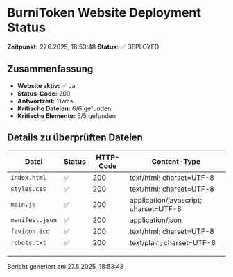 # BurniToken Website Deployment Status

**Zeitpunkt:** 27.6.2025, 18:53:48
**Status:** ✅ DEPLOYED

## Zusammenfassung

- **Website aktiv:** ✅ Ja
- **Status-Code:** 200
- **Antwortzeit:** 117ms
- **Kritische Dateien:** 6/6 gefunden
- **Kritische Elemente:** 5/5 gefunden

## Details zu überprüften Dateien

| Datei           | Status | HTTP-Code | Content-Type                          |
| --------------- | ------ | --------- | ------------------------------------- |
| `index.html`    | ✅     | 200       | text/html; charset=UTF-8              |
| `styles.css`    | ✅     | 200       | text/html; charset=UTF-8              |
| `main.js`       | ✅     | 200       | application/javascript; charset=UTF-8 |
| `manifest.json` | ✅     | 200       | application/json                      |
| `favicon.ico`   | ✅     | 200       | text/html; charset=UTF-8              |
| `robots.txt`    | ✅     | 200       | text/plain; charset=UTF-8             |

---

Bericht generiert am 27.6.2025, 18:53:48
